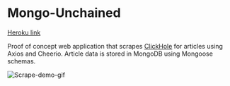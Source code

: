 # Mongo-Unchained
[Heroku link](https://mongo-unchained.herokuapp.com/)

Proof of concept web application that scrapes [ClickHole](www.clickhole.com) for articles using Axios and Cheerio. Article data is stored in MongoDB using Mongoose schemas. 

![Scrape-demo-gif](https://github.com/mcintyrehh/Mongo-Unchained/blob/master/example-gifs/Scrape-demo.gif)

